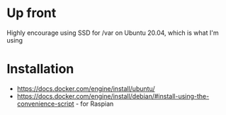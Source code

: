 
# Up front
Highly encourage using SSD for /var on Ubuntu 20.04, which is what I'm using 

# Installation 
- https://docs.docker.com/engine/install/ubuntu/
- https://docs.docker.com/engine/install/debian/#install-using-the-convenience-script - for Raspian
